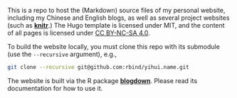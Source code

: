 This is a repo to host the (Markdown) source files of my personal website, including my Chinese and English blogs, as well as several project websites (such as [**knitr**](https://github.com/yihui/knitr).) The Hugo template is licensed under MIT, and the content of all pages is licensed under [CC BY-NC-SA 4.0](http://creativecommons.org/licenses/by-nc-sa/4.0/).

To build the website locally, you must clone this repo with its submodule (use the `--recursive` argument), e.g.,

```bash
git clone --recursive git@github.com:rbind/yihui.name.git
```

The website is built via the R package [**blogdown**](https://github.com/rstudio/blogdown). Please read its documentation for how to use it.
